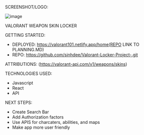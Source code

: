 SCREENSHOT/LOGO:

![image](https://drive.google.com/uc?id=1X89hO9-FrADjEA1NRa9OvorOZ5BO11C8
)

VALORANT WEAPON SKIN LOCKER 

GETTING STARTED:


- DEPLOYED: https://valorant101.netlify.app/home(REPO LINK TO PLANNING.MD)
- REPO: https://github.com/sinhdee/Valorant-Locker-Project-.git

ATTRIBUTIONS:
(https://valorant-api.com/v1/weapons/skins)

TECHNOLOGIES USED:
- Javascript 
- React 
- API

NEXT STEPS: 
- Create Search Bar
- Add Authorization factors 
- Use APIS for charcaters, abilities, and maps
- Make app more user friendly 
